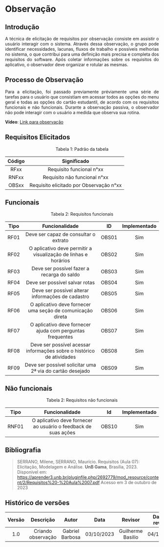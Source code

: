 # **Observação**

## **Introdução**

<p style="text-align: justify;">
A técnica de elicitação de requisitos por observação consiste em assistir o usuário interagir com o sistema. Através dessa observação, o grupo pode identificar necessidades, lacunas, fluxos de trabalho e possíveis melhorias no sistema, o que contribui para uma definição mais precisa e completa dos requisitos do software. Após coletar informações sobre os requisitos do aplicativo, o observador deve organizar e rotular as mesmas.
</p>

## **Processo de Observação**

<p style="text-align: justify;">
Para a elicitação, foi passado previamente préviamente uma série de tarefas para o usuário que consistiam em acessar todos as opções do menu geral e todas as opções do cartão estudantil, de acordo com os requisitos funcionais e não funcionais. Durante a observação passiva, o observador não pode interagir com o usuário a medida que observa sua rotina.
</p>

**Vídeo**: [Link para observação](https://youtu.be/qadc8xRSXeA)


## **Requisitos Elicitados**

<center>

Tabela 1: Padrão da tabela

| Código | Significado |
| :---: | :---: |
| RFxx | Requisito funcional n°xx |
| RNFxx | Requisito não funcional n°xx | 
| OBSxx | Requisito elicitado por Observação n°xx |

</center>

## **Funcionais** 

<center>

Tabela 2: Requisitos funcionais

| Tipo   | Funcionalidade                                       | ID   | Implementado |
| :---:  | :--------------------------------------------------: | :---: | :----------: |
| RF01   | Deve ser capaz de consultar o extrato               | OBS01 |     Sim      |
| RF02   | O aplicativo deve permitir a visualização de linhas e horários | OBS02 |     Sim      |
| RF03   | Deve ser possível fazer a recarga do saldo          | OBS03 |     Sim      |
| RF04   | Deve ser possível salvar rotas                      | OBS04 |     Sim      |
| RF05   | Deve ser possível alterar informações de cadastro   | OBS05 |     Sim      |
| RF06   | O aplicativo deve fornecer uma seção de comunicação direta | OBS06 |     Sim      |
| RF07   | O aplicativo deve fornecer ajuda com perguntas frequentes | OBS07 |     Sim      |
| RF08   | Deve ser possível acessar informações sobre o histórico de atividades | OBS08 |     Sim      |
| RF09   | Deve ser possível solicitar uma 2ª via do cartão desejado | OBS09 |     Sim      |


</center>

## **Não funcionais**

<center>

Tabela 2: Requisitos não funcionais

| Tipo | Funcionalidade                                           | Id  | Implementado |
| :---:  | :--------------------------------------------------: | :---: | :----------: |
| RNF01  | O aplicativo deve fornecer ao usuário o feedback de suas ações | OBS10|     Sim      |


</center>


## **Bibliografia**

>SERRANO, Milene, SERRANO, Maurício. Requisitos (Aula 07): Elicitação, Modelagem e Análise. **UnB Gama**, Brasília, 2023. Disponível em: <https://aprender3.unb.br/pluginfile.php/2692779/mod_resource/content/2/Requisitos%20-%20Aula%2007.pdf> Acesso em 3 de outubro de 2023

## **Histórico de versões**

| Versão |          Descrição              |     Autor       |      Data      |   Revisor     |    Data de revisão    |  
|:------:|:-------------------------------:|:---------------:|:--------------:|:-------------:|:---------------------:|
|  1.0   | Criando observação | Gabriel Barbosa |   03/10/2023   |  Guilherme Basilio  |       04/10/2023      |
